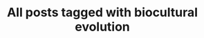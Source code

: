 ---
layout: tag
title: "All posts tagged with biocultural evolution"
permalink: /weblog/tags/biocultural-evolution/
taxonomy: biocultural evolution
---